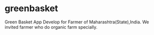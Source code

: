 # greenbasket
Green Basket App Develop for Farmer of Maharashtra(State),India. We invited farmer who do organic farm specially.
